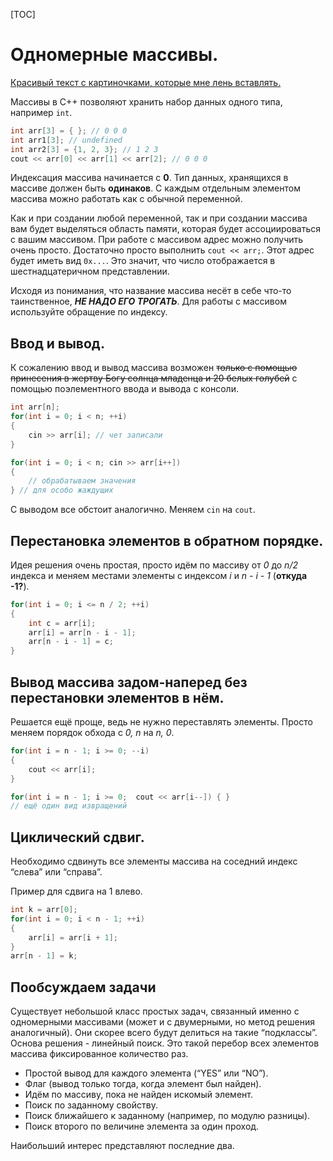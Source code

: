 [TOC]

#	Одномерные массивы.

[Красивый текст с картиночками, которые мне лень вставлять.](http://www.cplusplus.com/doc/tutorial/arrays/)

Массивы в С++ позволяют хранить набор данных одного типа, например `int`.

```c++
int arr[3] = { }; // 0 0 0
int arr1[3]; // undefined
int arr2[3] = {1, 2, 3}; // 1 2 3
cout << arr[0] << arr[1] << arr[2]; // 0 0 0 
```

Индексация массива начинается с **0**. Тип данных, хранящихся в массиве должен быть **одинаков**. С каждым отдельным элементом массива можно работать как с обычной переменной.

Как и при создании любой переменной, так и при создании массива вам будет выделяться область памяти, которая будет ассоциироваться с вашим массивом. При работе с массивом адрес можно получить очень просто. Достаточно просто выполнить `cout << arr;`. Этот адрес будет иметь вид `0x...`. Это значит, что число отображается в шестнадцатеричном представлении.

 Исходя из понимания, что название массива несёт в себе что-то таинственное, ***НЕ НАДО ЕГО ТРОГАТЬ***. Для работы с массивом используйте обращение по индексу. 



##	Ввод и вывод.

К сожалению ввод и вывод массива возможен ~~только с помощью принесения в жертву Богу солнца младенца и 20 белых голубей~~ с помощью поэлементного ввода и вывода с консоли. 

```c++
int arr[n];
for(int i = 0; i < n; ++i)
{
    cin >> arr[i]; // чет записали
}

for(int i = 0; i < n; cin >> arr[i++]) 
{
    // обрабатываем значения
} // для особо жаждущих
```

С выводом все обстоит аналогично. Меняем `cin` на `cout`.



##	Перестановка элементов в обратном порядке.

Идея решения очень простая, просто идём по массиву от *0* до *n/2* индекса и меняем местами элементы с индексом *i* и *n - i - 1* (**откуда -1?**).

```C++
for(int i = 0; i <= n / 2; ++i)
{
    int c = arr[i];
    arr[i] = arr[n - i - 1];
    arr[n - i - 1] = c;
}
```



##	Вывод массива задом-наперед без перестановки элементов в нём.

Решается ещё проще, ведь не нужно переставлять элементы. Просто меняем порядок обхода с *0, n* на *n, 0*.

```C++
for(int i = n - 1; i >= 0; --i)
{
	cout << arr[i];
}

for(int i = n - 1; i >= 0; 	cout << arr[i--]) { }
// ещё один вид извращений
```



##	Циклический сдвиг.

Необходимо сдвинуть все элементы массива на соседний индекс “слева” или “справа”.

Пример для сдвига на 1 влево.

```C++
int k = arr[0];
for(int i = 0; i < n - 1; ++i)
{
	arr[i] = arr[i + 1];
}
arr[n - 1] = k;
```

## Пообсуждаем задачи

Существует небольшой класс простых задач, связанный именно с одномерными массивами (может и с двумерными, но метод решения аналогичный). Они скорее всего будут делиться на такие “подклассы”. Основа решения - линейный поиск. Это такой перебор всех элементов массива фиксированное количество раз.

- Простой вывод для каждого элемента (“YES” или “NO”). 
- Флаг (вывод только тогда, когда элемент был найден). 
- Идём по массиву, пока не найден искомый элемент. 
- Поиск по заданному свойству. 
- Поиск ближайшего к заданному (например, по модулю разницы). 
- Поиск второго по величине элемента за один проход.

Наибольший интерес представляют последние два.